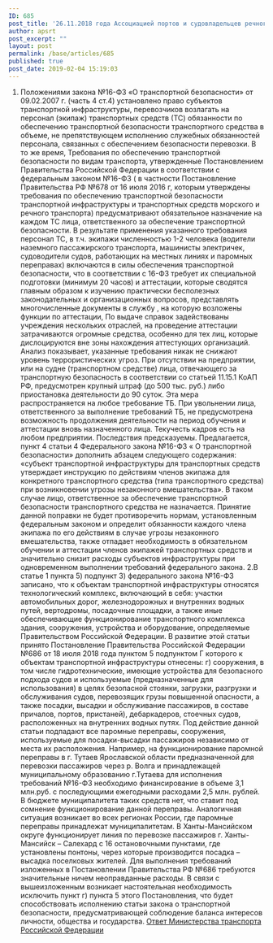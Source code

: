 ```yaml
---
ID: 685
post_title: '26.11.2018 года Ассоциацией портов и судовладельцев речного транспорта на имя Заместителя Министра транспорта Российской Федерации Захряпина Николая Юрьевича были направлены на рассмотрение следующие вопросы:'
author: apsrt
post_excerpt: ""
layout: post
permalink: /base/articles/685
published: true
post_date: 2019-02-04 15:19:03
---
```

1. Положениями закона №16-ФЗ «О транспортной безопасности» от 09.02.2007 г. (часть 4 ст.4) установлено право субъектов транспортной инфраструктуры, перевозчиков возлагать на персонал (экипаж) транспортных средств (ТС) обязанности по обеспечению транспортной безопасности транспортного средства в объеме, не препятствующем исполнению служебных обязанностей персонала, связанных с обеспечением безопасности перевозки. В то же время, Требования по обеспечению транспортной безопасности по видам транспорта, утвержденные Постановлением Правительства Российской Федерации в соответствии с федеральным законом №16-ФЗ ( в частности Постановление Правительства РФ №678 от 16 июля 2016 г, которым утверждены требования по обеспечению транспортной безопасности транспортной инфраструктуры и транспортных средств морского и речного транспорта) предусматривают обязательное назначение на каждом ТС лица, ответственного за обеспечение транспортной безопасности. В результате применения указанного требования персонал ТС, в т.ч. экипажи численностью 1-2 человека (водители наземного пассажирского транспорта, машинисты электричек, судоводители судов, работающих на местных линиях и паромных переправах) включаются в силы обеспечения транспортной безопасности, что в соответствии с 16-ФЗ требует их специальной подготовки (минимум 20 часов) и аттестации, которые сводятся главным образом к изучению практически бесполезных законодательных и организационных вопросов, представлять многочисленные документы в службу , на которую возложены функции по аттестации, По выдаче справок задействованы учреждения нескольких отраслей, на проведение аттестации затрачиваются огромные средства, особенно для тех лиц, которые дислоцируются вне зоны нахождения аттестующих организаций. Анализ показывает, указанные требования никак не снижают уровень террористических угроз.
При отсутствии на предприятии, или на судне (транспортном средстве) лица, отвечающего за транспортную безопасность в соответствии со статьей 11.15.1 КоАП РФ, предусмотрен крупный штраф (до 500 тыс. руб.) либо приостановка деятельности до 90 суток. Эта мера распространяется на любое требование ТБ. При увольнении лица, ответственного за выполнение требований ТБ, не предусмотрена возможность продолжения деятельности на период обучения и аттестации вновь назначенного лица. Текучесть кадров есть на любом предприятии. Последствия предсказуемы.
Предлагается, пункт 4 статьи 4 Федерального закона №16-ФЗ « О транспортной безопасности» дополнить абзацем следующего содержания: «субъект транспортной инфраструктуры для транспортных средств утверждает инструкцию по действиям членов экипажа для конкретного транспортного средства (типа транспортного средства) при возникновении угрозы незаконного вмешательства».
В таком случае лицо, ответственное за обеспечение транспортной безопасности транспортного средства не назначается.
Принятие данной поправки не будет противоречить нормам, установленным федеральным законом и определит обязанности каждого члена экипажа по его действиям в случае угрозы незаконного вмешательства, также отпадает необходимость в обязательном обучении и аттестации членов экипажей транспортных средств и значительно снизит расходы субъектов инфраструктуры при одновременном выполнении требований федерального закона.
2.В статье 1 пункта 5) подпункт 3) федерального закона №16-ФЗ записано, что к объектам транспортной инфраструктуры относятся технологический комплекс, включающий в себя: участки автомобильных дорог, железнодорожных и внутренних водных путей, вертодромы, посадочные площадки, а также иные обеспечивающие функционирование транспортного комплекса здания, сооружения, устройства и оборудование, определяемые Правительством Российской Федерации.
В развитие этой статьи принято Постановление Правительства Российской Федерации №686 от 18 июля 2018 года пунктом 5 подпунктом Г которого к объектам транспортной инфраструктуры отнесены: г) сооружения, в том числе гидротехнические, имеющие устройства для безопасного подхода судов и используемые (предназначенные для использования) в целях безопасной стоянки, загрузки, разгрузки и обслуживания судов, перевозящих грузы повышенной опасности, а также посадки, высадки и обслуживание пассажиров, в составе причалов, портов, пристаней), дебаркадеров, стоечных судов, расположенных на внутренних водных путях.
Под действие данной статьи подпадают все паромные переправы, сооружения, используемые для посадки-высадки пассажиров независимо от места их расположения.
Например, на функционирование паромной переправы в г. Тутаев Ярославской области предназначенной для перевозки пассажиров через р. Волга и принадлежащей муниципальному образованию г.Тутаева для исполнения требований №16-ФЗ необходимо финансирование в объеме 3,1 млн.руб. с последующими ежегодными расходами 2,5 млн. рублей. В бюджете муниципалитета таких средств нет, что ставит под сомнение функционирование данной переправы. Аналогичная ситуация возникает во всех регионах России, где паромные переправы принадлежат муниципалитетам.
В Ханты-Мансийском округе функционирует линия по перевозке пассажиров г. Ханты-Мансийск – Салехард с 16 остановочными пунктами, где установлены понтоны, через которые производится посадка – высадка поселковых жителей. Для выполнения требований изложенных в Постановлении Правительства РФ №686 требуются значительные ничем неоправданные расходы.
В связи с вышеизложенным возникает настоятельная необходимость исключить пункт г) пункта 5 этого Постановления, что будет способствовать исполнению статьи закона о транспортной безопасности, предусматривающей соблюдение баланса интересов личности, общества и государства.
<a href="http://www.apsrt.ru/wp-content/uploads/Ответ-Министерства-транспорта-Российской-Федерации.pdf">Ответ Министерства транспорта Российской Федерации</a>